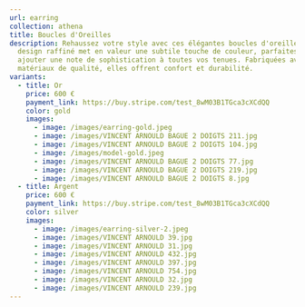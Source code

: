 ```yaml
---
url: earring
collection: athena
title: Boucles d'Oreilles
description: Rehaussez votre style avec ces élégantes boucles d'oreilles. Leur
  design raffiné met en valeur une subtile touche de couleur, parfaites pour
  ajouter une note de sophistication à toutes vos tenues. Fabriquées avec des
  matériaux de qualité, elles offrent confort et durabilité.
variants:
  - title: Or
    price: 600 €
    payment_link: https://buy.stripe.com/test_8wM03B1TGca3cXCdQQ
    color: gold
    images:
      - image: /images/earring-gold.jpeg
      - image: /images/VINCENT ARNOULD BAGUE 2 DOIGTS 211.jpg
      - image: /images/VINCENT ARNOULD BAGUE 2 DOIGTS 104.jpg
      - image: /images/model-gold.jpeg
      - image: /images/VINCENT ARNOULD BAGUE 2 DOIGTS 77.jpg
      - image: /images/VINCENT ARNOULD BAGUE 2 DOIGTS 219.jpg
      - image: /images/VINCENT ARNOULD BAGUE 2 DOIGTS 8.jpg
  - title: Argent
    price: 600 €
    payment_link: https://buy.stripe.com/test_8wM03B1TGca3cXCdQQ
    color: silver
    images:
      - image: /images/earring-silver-2.jpeg
      - image: /images/VINCENT ARNOULD 39.jpg
      - image: /images/VINCENT ARNOULD 31.jpg
      - image: /images/VINCENT ARNOULD 432.jpg
      - image: /images/VINCENT ARNOULD 397.jpg
      - image: /images/VINCENT ARNOULD 754.jpg
      - image: /images/VINCENT ARNOULD 32.jpg
      - image: /images/VINCENT ARNOULD 239.jpg
---
```


